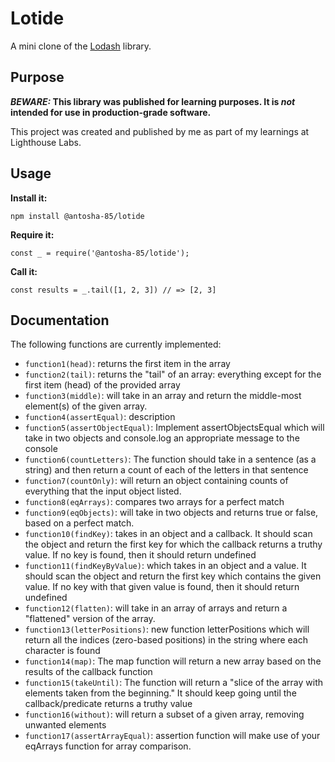 # Lotide

A mini clone of the [Lodash](https://lodash.com) library.

## Purpose

**_BEWARE:_ This library was published for learning purposes. It is _not_ intended for use in production-grade software.**

This project was created and published by me as part of my learnings at Lighthouse Labs. 

## Usage

**Install it:**

`npm install @antosha-85/lotide`

**Require it:**

`const _ = require('@antosha-85/lotide');`

**Call it:**

`const results = _.tail([1, 2, 3]) // => [2, 3]`

## Documentation

The following functions are currently implemented:

* `function1(head)`: returns the first item in the array
* `function2(tail)`: returns the "tail" of an array: everything except for the first item (head) of the provided array
* `function3(middle)`: will take in an array and return the middle-most element(s) of the given array.
* `function4(assertEqual)`: description
* `function5(assertObjectEqual)`: Implement assertObjectsEqual which will take in two objects and console.log an appropriate message to the console
* `function6(countLetters)`: The function should take in a sentence (as a string) and then return a count of each of the letters in that sentence
* `function7(countOnly)`:  will return an object containing counts of everything that the input object listed.
* `function8(eqArrays)`: compares two arrays for a perfect match
* `function9(eqObjects)`:  will take in two objects and returns true or false, based on a perfect match.
* `function10(findKey)`: takes in an object and a callback. It should scan the object and return the first key for which the callback returns a truthy value. If no key is found, then it should return undefined
* `function11(findKeyByValue)`: which takes in an object and a value. It should scan the object and return the first key which contains the given value. If no key with that given value is found, then it should return undefined
* `function12(flatten)`: will take in an array of arrays and return a "flattened" version of the array.
* `function13(letterPositions)`: new function letterPositions which will return all the indices (zero-based positions) in the string where each character is found
* `function14(map)`: The map function will return a new array based on the results of the callback function
* `function15(takeUntil)`: The function will return a "slice of the array with elements taken from the beginning." It should keep going until the callback/predicate returns a truthy value
* `function16(without)`: will return a subset of a given array, removing unwanted elements
* `function17(assertArrayEqual)`: assertion function will make use of your eqArrays function for array comparison.
